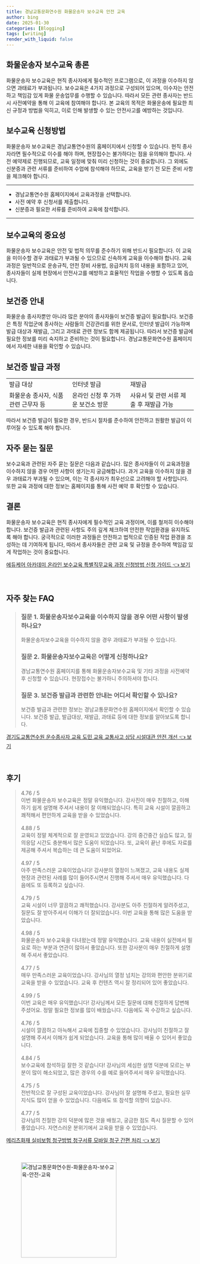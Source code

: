 ```yaml
---
title: 경남교통문화연수원 화물운송자 보수교육 안전 교육
author: bing
date: 2025-01-30
categories: [Blogging]
tags: [writing]
render_with_liquid: false
---
```



<h2 id='화물운송자_보수교육_총론'>화물운송자 보수교육 총론</h2>

<p>화물운송자 보수교육은 현직 종사자에게 필수적인 프로그램으로, 이 과정을 이수하지 않으면 과태료가 부과됩니다. 보수교육은 4가지 과정으로 구성되어 있으며, 이수자는 안전하고 책임감 있게 화물 운송업무를 수행할 수 있습니다. 따라서 모든 관련 종사자는 반드시 사전예약을 통해 이 교육에 참여해야 합니다. 본 교육의 목적은 화물운송에 필요한 최신 규정과 방법을 익히고, 이로 인해 발생할 수 있는 안전사고를 예방하는 것입니다.</p>

<h2 id='보수교육_신청방법'>보수교육 신청방법</h2>

<p>화물운송자 보수교육은 경남교통연수원의 홈페이지에서 신청할 수 있습니다. 현직 종사자라면 필수적으로 이수를 해야 하며, 현장접수는 불가하다는 점을 유의해야 합니다. 사전 예약제로 진행되므로, 교육 일정에 맞춰 미리 신청하는 것이 중요합니다. 그 외에도 신분증과 관련 서류를 준비하여 수업에 참석해야 하므로, 교육을 받기 전 모든 준비 사항을 체크해야 합니다.</p>

<hr />

<ul>
    <li>경남교통연수원 홈페이지에서 교육과정을 선택합니다.</li>
    <li>사전 예약 후 신청서를 제출합니다.</li>
    <li>신분증과 필요한 서류를 준비하여 교육에 참석합니다.</li>
</ul>

<hr />

<h2 id='보수교육의_중요성'>보수교육의 중요성</h2>

<p>화물운송자 보수교육은 안전 및 법적 의무를 준수하기 위해 반드시 필요합니다. 이 교육을 미이수할 경우 과태료가 부과될 수 있으므로 신속하게 교육을 이수해야 합니다. 교육 과정은 일반적으로 운송규칙, 안전 장비 사용법, 응급처치 등의 내용을 포함하고 있어, 종사자들이 실제 현장에서 안전사고를 예방하고 효율적인 작업을 수행할 수 있도록 돕습니다.</p>

<h2 id='보건증_안내'>보건증 안내</h2>

<p>화물운송 종사자뿐만 아니라 많은 분야의 종사자들이 보건증 발급이 필요합니다. 보건증은 특정 직업군에 종사하는 사람들의 건강관리를 위한 문서로, 인터넷 발급이 가능하며 발급 대상과 재발급, 그리고 과태료 관련 정보도 함께 제공됩니다. 따라서 보건증 발급에 필요한 정보를 미리 숙지하고 준비하는 것이 필요합니다. 경남교통문화연수원 홈페이지에서 자세한 내용을 확인할 수 있습니다.</p>

<h2 id='보건증_발급_과정'>보건증 발급 과정</h2>

<table>
    <tr>
        <td>발급 대상</td>
        <td>인터넷 발급</td>
        <td>재발급</td>
    </tr>
    <tr>
        <td>화물운송 종사자, 식품 관련 근무자 등</td>
        <td>온라인 신청 후 가까운 보건소 방문</td>
        <td>사유서 및 관련 서류 제출 후 재발급 가능</td>
    </tr>
</table>

<p>따라서 보건증 발급이 필요한 경우, 반드시 절차를 준수하여 안전하고 원활한 발급이 이루어질 수 있도록 해야 합니다.</p>

<h2 id='자주_묻는_질문'>자주 묻는 질문</h2>

<p>보수교육과 관련된 자주 묻는 질문은 다음과 같습니다. 많은 종사자들이 이 교육과정을 이수하지 않을 경우 어떤 사항이 생기는지 궁금해합니다. 과거 교육을 이수하지 않을 경우 과태료가 부과될 수 있으며, 이는 각 종사자가 최우선으로 고려해야 할 사항입니다. 또한 교육 과정에 대한 정보는 홈페이지를 통해 사전 예약 후 확인할 수 있습니다.</p>

<h2 id='결론'>결론</h2>

<p>화물운송자 보수교육은 현직 종사자에게 필수적인 교육 과정이며, 이를 철저히 이수해야 합니다. 보건증 발급과 관련된 사항도 주의 깊게 체크하여 안전한 작업환경을 유지하도록 해야 합니다. 궁극적으로 이러한 과정들은 안전하고 법적으로 인증된 작업 환경을 조성하는 데 기여하게 됩니다, 따라서 종사자들은 관련 교육 및 규정을 준수하여 책임감 있게 작업하는 것이 중요합니다.</p>


<p><a class="click-button" title="에듀케어 아카데미 온라인 보수교육 특별직무교육 과정 신청방법 신청 가이드" href="https://greenforu.github.io/posts/%EC%97%90%EB%93%80%EC%BC%80%EC%96%B4-%EC%95%84%EC%B9%B4%EB%8D%B0%EB%AF%B8-%EC%98%A8%EB%9D%BC%EC%9D%B8-%EB%B3%B4%EC%88%98%EA%B5%90%EC%9C%A1-%ED%8A%B9%EB%B3%84%EC%A7%81%EB%AC%B4%EA%B5%90%EC%9C%A1-%EA%B3%BC%EC%A0%95-%EC%8B%A0%EC%B2%AD%EB%B0%A9%EB%B2%95-%EC%8B%A0%EC%B2%AD-%EA%B0%80%EC%9D%B4%EB%93%9C/" rel="dofollow">에듀케어 아카데미 온라인 보수교육 특별직무교육 과정 신청방법 신청 가이드 👈 보기</a></p><br>
<h2 id='자주_찾는_FAQ'>자주 찾는 FAQ</h2>
<div itemscope="" itemtype="https://schema.org/FAQPage"> 
<blockquote> 
<div itemscope="" itemprop="mainEntity" itemtype="https://schema.org/Question"> 
<h3 itemprop="name">질문 1. 화물운송자보수교육을 이수하지 않을 경우 어떤 사항이 발생하나요?</h3> 
<div itemscope="" itemprop="acceptedAnswer" itemtype="https://schema.org/Answer"> 
<span itemprop="text"> 
<p>화물운송자보수교육을 이수하지 않을 경우 과태료가 부과될 수 있습니다.</p> 
</span> 
</div> 
</div> 
<div itemscope="" itemprop="mainEntity" itemtype="https://schema.org/Question"> 
<h3 itemprop="name">질문 2. 화물운송자보수교육은 어떻게 신청하나요?</h3> 
<div itemscope="" itemprop="acceptedAnswer" itemtype="https://schema.org/Answer"> 
<span itemprop="text"> 
<p>경남교통연수원 홈페이지를 통해 화물운송자보수교육 및 기타 과정을 사전예약 후 신청할 수 있습니다. 현장접수는 불가하니 주의하셔야 합니다.</p> 
</span> 
</div> 
</div> 
<div itemscope="" itemprop="mainEntity" itemtype="https://schema.org/Question"> 
<h3 itemprop="name">질문 3. 보건증 발급과 관련한 안내는 어디서 확인할 수 있나요?</h3> 
<div itemscope="" itemprop="acceptedAnswer" itemtype="https://schema.org/Answer"> 
<span itemprop="text"> 
<p>보건증 발급과 관련한 정보는 경남교통문화연수원 홈페이지에서 확인할 수 있습니다. 보건증 발급, 발급대상, 재발급, 과태료 등에 대한 정보를 알아보도록 합니다.</p> 
</span> 
</div> 
</div> 
</blockquote> 
</div>
<p><a class="click-button" title="경기도교통연수원 운수종사자 교육 도민 교육 교통사고 상담 시설대관 안전 개선" href="https://greenforu.github.io/posts/%EA%B2%BD%EA%B8%B0%EB%8F%84%EA%B5%90%ED%86%B5%EC%97%B0%EC%88%98%EC%9B%90-%EC%9A%B4%EC%88%98%EC%A2%85%EC%82%AC%EC%9E%90-%EA%B5%90%EC%9C%A1-%EB%8F%84%EB%AF%BC-%EA%B5%90%EC%9C%A1-%EA%B5%90%ED%86%B5%EC%82%AC%EA%B3%A0-%EC%83%81%EB%8B%B4-%EC%8B%9C%EC%84%A4%EB%8C%80%EA%B4%80-%EC%95%88%EC%A0%84-%EA%B0%9C%EC%84%A0/" rel="dofollow">경기도교통연수원 운수종사자 교육 도민 교육 교통사고 상담 시설대관 안전 개선 👈 보기</a></p><br>
<h2 id='후기'>후기</h2>
<div itemscope itemtype="https://schema.org/Product">
  <blockquote>
  <div itemprop="review" itemscope itemtype="https://schema.org/Review">
      <div itemprop="reviewRating" itemscope itemtype="https://schema.org/Rating"> <span itemprop="ratingValue">4.76</span> / <span itemprop="bestRating">5</span> </div>
      <span itemprop="reviewBody">이번 화물운송자 보수교육은 정말 유익했습니다. 강사진이 매우 친절하고, 이해하기 쉽게 설명해 주셔서 내용이 잘 이해되었습니다. 특히 교육 시설이 깔끔하고 쾌적해서 편안하게 교육을 받을 수 있었습니다.</span>
  </div>
  <br>
  <div itemprop="review" itemscope itemtype="https://schema.org/Review">
      <div itemprop="reviewRating" itemscope itemtype="https://schema.org/Rating"> <span itemprop="ratingValue">4.88</span> / <span itemprop="bestRating">5</span> </div>
      <span itemprop="reviewBody">교육이 정말 체계적으로 잘 운영되고 있었습니다. 강의 중간중간 실습도 많고, 질의응답 시간도 충분해서 많은 도움이 되었습니다. 또, 교육이 끝난 후에도 자료를 제공해 주셔서 복습하는 데 큰 도움이 되었어요.</span>
  </div>
  <br>
  <div itemprop="review" itemscope itemtype="https://schema.org/Review">
      <div itemprop="reviewRating" itemscope itemtype="https://schema.org/Rating"> <span itemprop="ratingValue">4.97</span> / <span itemprop="bestRating">5</span> </div>
      <span itemprop="reviewBody">아주 만족스러운 교육이었습니다! 강사분의 열정이 느껴졌고, 교육 내용도 실제 현장과 관련된 사례를 많이 들어주시면서 진행해 주셔서 매우 유익했습니다. 다음에도 또 등록하고 싶습니다.</span>
  </div>
  <br>
  <div itemprop="review" itemscope itemtype="https://schema.org/Review">
      <div itemprop="reviewRating" itemscope itemtype="https://schema.org/Rating"> <span itemprop="ratingValue">4.79</span> / <span itemprop="bestRating">5</span> </div>
      <span itemprop="reviewBody">교육 시설이 너무 깔끔하고 쾌적했습니다. 강사분도 아주 친절하게 알려주셨고, 질문도 잘 받아주셔서 이해가 더 잘되었습니다. 이번 교육을 통해 많은 도움을 받았습니다.</span>
  </div>
  <br>
  <div itemprop="review" itemscope itemtype="https://schema.org/Review">
      <div itemprop="reviewRating" itemscope itemtype="https://schema.org/Rating"> <span itemprop="ratingValue">4.98</span> / <span itemprop="bestRating">5</span> </div>
      <span itemprop="reviewBody">화물운송자 보수교육을 다녀왔는데 정말 유익했습니다. 교육 내용이 실전에서 필요로 하는 부분과 연관이 많아서 좋았습니다. 또한 강사분이 매우 친절하게 설명해 주셔서 좋았습니다.</span>
  </div>
  <br>
  <div itemprop="review" itemscope itemtype="https://schema.org/Review">
      <div itemprop="reviewRating" itemscope itemtype="https://schema.org/Rating"> <span itemprop="ratingValue">4.77</span> / <span itemprop="bestRating">5</span> </div>
      <span itemprop="reviewBody">매우 만족스러운 교육이었습니다. 강사님의 열정 넘치는 강의와 편안한 분위기로 교육을 받을 수 있었습니다. 교육 후 컨텐츠 역시 잘 정리되어 있어 좋았습니다.</span>
  </div>
  <br>
  <div itemprop="review" itemscope itemtype="https://schema.org/Review">
      <div itemprop="reviewRating" itemscope itemtype="https://schema.org/Rating"> <span itemprop="ratingValue">4.99</span> / <span itemprop="bestRating">5</span> </div>
      <span itemprop="reviewBody">이번 교육은 매우 유익했습니다! 강사님께서 모든 질문에 대해 친절하게 답변해 주셨어요. 정말 필요한 정보를 많이 배웠습니다. 다음에도 꼭 수강하고 싶습니다.</span>
  </div>
  <br>
  <div itemprop="review" itemscope itemtype="https://schema.org/Review">
      <div itemprop="reviewRating" itemscope itemtype="https://schema.org/Rating"> <span itemprop="ratingValue">4.76</span> / <span itemprop="bestRating">5</span> </div>
      <span itemprop="reviewBody">시설이 깔끔하고 아늑해서 교육에 집중할 수 있었습니다. 강사님이 친절하고 잘 설명해 주셔서 이해가 쉽게 되었습니다. 교육을 통해 많이 배울 수 있어서 좋았습니다.</span>
  </div>
  <br>
  <div itemprop="review" itemscope itemtype="https://schema.org/Review">
      <div itemprop="reviewRating" itemscope itemtype="https://schema.org/Rating"> <span itemprop="ratingValue">4.84</span> / <span itemprop="bestRating">5</span> </div>
      <span itemprop="reviewBody">보수교육에 참석하길 잘한 것 같습니다! 강사님의 세심한 설명 덕분에 모르는 부분이 많이 해소되었고, 많은 경우의 수를 예로 들어주셔서 매우 유익했습니다.</span>
  </div>
  <br>
  <div itemprop="review" itemscope itemtype="https://schema.org/Review">
      <div itemprop="reviewRating" itemscope itemtype="https://schema.org/Rating"> <span itemprop="ratingValue">4.75</span> / <span itemprop="bestRating">5</span> </div>
      <span itemprop="reviewBody">전반적으로 잘 구성된 교육이었습니다. 강사님이 잘 설명해 주셨고, 필요한 실무 지식도 많이 얻을 수 있었습니다. 다음에도 또 참석할 의향이 있습니다.</span>
  </div>
  <br>
  <div itemprop="review" itemscope itemtype="https://schema.org/Review">
      <div itemprop="reviewRating" itemscope itemtype="https://schema.org/Rating"> <span itemprop="ratingValue">4.77</span> / <span itemprop="bestRating">5</span> </div>
      <span itemprop="reviewBody">강사님의 친절한 강의 덕분에 많은 것을 배웠고, 궁금한 점도 즉시 질문할 수 있어 좋았습니다. 자연스러운 분위기에서 교육을 받을 수 있었습니다.</span>
  </div>
  </blockquote>
</div>
<p><a class="click-button" title="메리츠화재 실비보험 청구방법 청구서류 모바일 청구 간편 처리" href="https://greenforu.github.io/posts/%EB%A9%94%EB%A6%AC%EC%B8%A0%ED%99%94%EC%9E%AC-%EC%8B%A4%EB%B9%84%EB%B3%B4%ED%97%98-%EC%B2%AD%EA%B5%AC%EB%B0%A9%EB%B2%95-%EC%B2%AD%EA%B5%AC%EC%84%9C%EB%A5%98-%EB%AA%A8%EB%B0%94%EC%9D%BC-%EC%B2%AD%EA%B5%AC-%EA%B0%84%ED%8E%B8-%EC%B2%98%EB%A6%AC/" rel="dofollow">메리츠화재 실비보험 청구방법 청구서류 모바일 청구 간편 처리 👈 보기</a></p><br>
<figure class="image"><img src="https://greenforu.github.io/assets/img/thumbnail/경남교통문화연수원-화물운송자-보수교육-안전-교육.webp" alt="경남교통문화연수원-화물운송자-보수교육-안전-교육" width="256" height="256"></figure>